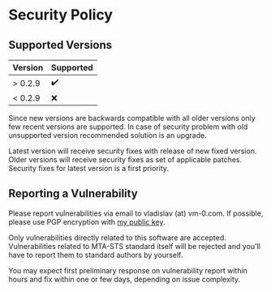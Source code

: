 # Security Policy

## Supported Versions

| Version | Supported          |
| ------- | ------------------ |
| > 0.2.9 | :heavy_check_mark: |
| < 0.2.9 | :x:                |

Since new versions are backwards compatible with all older versions only few recent versions are supported. In case of security problem with old unsupported version recommended solution is an upgrade.

Latest version will receive security fixes with release of new fixed version. Older versions will receive security fixes as set of applicable patches. Security fixes for latest version is a first priority.

## Reporting a Vulnerability

Please report vulnerabilities via email to vladislav (at) vm-0.com. If possible, please use PGP encryption with [my public key](https://keybase.io/yarmak/pgp_keys.asc).

Only vulnerabilities directly related to this software are accepted. Vulnerabilities related to MTA-STS standard itself will be rejected and you'll have to report them to standard authors by yourself.

You may expect first preliminary response on vulnerability report within hours and fix within one or few days, depending on issue complexity.
